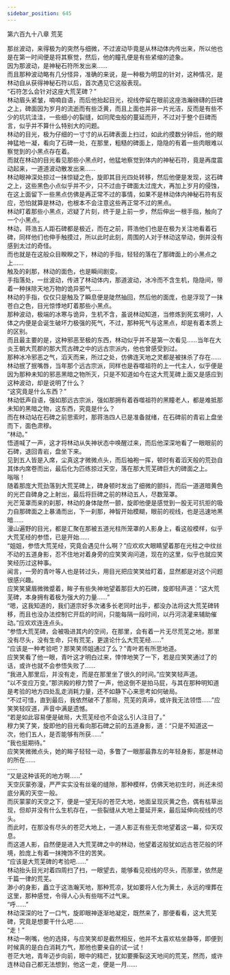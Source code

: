 ```yaml
---
sidebar_position: 645
---
```

 第六百九十八章 荒芜


那丝波动，来得极为的突然与细微，不过波动毕竟是从林动体内传出来，所以他也是在第一时间便是将其察觉，然后，他的瞳孔便是有些紧缩的迹象。  
因为那波动，是神秘石符所发出来……  
而且那种波动略有几分怪异，准确的来说，是一种极为明显的针对，这种情况，是林动自从获得神秘石符以后，首次遇见它这般表现。  
“石符怎么会针对这座大荒芜碑？”  
林动眉头紧皱，喃喃自语，而后他抬起目光，视线停留在眼前这座浩瀚磅礴的巨碑之上，碑面因为岁月的流逝而有些泛黄，而且上面也并非一片光洁，反而是有些不少的坑坑洼洼，一些细小的裂缝，如同爬虫般的蔓延而开，不过对于整个巨碑而言，似乎并不算什么特别大的问题。  
林动的目光，极为仔细的一寸寸的从石碑表面上扫过，如此约摸数分钟后，他的眼神猛地一凝，看向了石碑一处，在那里，粗糙的碑面上，隐隐的有着一些肉眼难以察觉到的小黑点存在着。  
而就在林动的目光看见那些小黑点时，他猛地察觉到体内的神秘石符，竟是再度震动起来，一道道波动散发出来……  
林动眼神深处掠过一抹惊疑之色，旋即其目光四处转移，然后他便是发现，这石碑之上，这些黑色小点似乎并不少，只不过由于碑面太过庞大，再加上岁月的侵蚀，在这上面留下一些黑点仿佛是再正常不过的事情，如果不是林动体内神秘石符有反应，恐怕就算是林动，也根本不会注意这些再正常不过的黑点。  
林动盯着那些小黑点，迟疑了片刻，终于是上前一步，然后伸出一根手指，触向了一个小黑点。  
林动，蒋浩五人距石碑都是极近，而在之前，蒋浩他们也是在极为关注地看着石碑，同样他们也伸手触摸过，所以此时此刻，周围的人对于林动这举动，倒并没有感到太过的奇怪。  
而也就是在这般众目睽睽之下，林动的手指，轻轻的落在了那碑面上的小黑点之上……  
触及的刹那，林动的面色，也是瞬间剧变。  
手指落处，一丝波动，传进了林动体内，那道波动，冰冷而不含生机，隐隐间，带着一种抹除天地万物的诡异邪气……  
林动的手指，仅仅只是触及了瞬息便是陡然抽回，然后他的面庞，也是浮现了一抹苍白之色，目光惊悸地盯着那些小黑点。  
那种波动，极端的冰寒与诡异，生机不含，虽说林动知道，当修炼到死玄境时，人体之内便是会诞生破坏力极强的死气，不过，那种死气与这黑点，却是有着本质上的区别。  
而且最主要的是，这种邪恶至极的东西，林动似乎并不是第一次看见……当年在大炎王朝大荒郡的那大荒古碑之中的远古宗派内，他也曾感受到过。  
那种冰冷邪恶之气，滔天而来，所过之处，仿佛连天地之灵都是被抹杀了存在……  
林动抿了抿嘴唇，当年那个远古宗派，同样也是吞噬祖符的上一代主人，似乎便是因为那种未知的邪恶黑暗之物所灭，只是不知道如今在这大荒芜碑上面又是感应到这种波动，却是说明了什么？  
“这究竟是什么东西？”  
林动低声自语，强如那远古宗派，强如那拥有着吞噬祖符的黑瞳老人，都是难抵那未知的黑暗之物，这东西，究竟是什么？  
而在林动站在石碑之前思索时，那蒋浩四人已是准备就绪，在石碑前的青岩上盘坐而下，面色肃穆。  
“林动。”  
悟道喊了一声，这才将林动从失神状态中唤醒过来，而后他深深地看了一眼眼前的石碑，退回青岩，盘坐下来。  
见到五人皆是入席，尘真这才微微点头，而后袖袍一挥，顿时有着滔天般的荒劲自其体内席卷而出，最后化为匹练掠过天空，落在那大荒芜碑巨大的碑面之上。  
嗡嗡！  
随着那庞大荒劲落到大荒芜碑上，碑身顿时发出了细微的颤抖，而后一道道暗黄色的光芒自碑身之上射出，最后将巨碑之前的林动五人，尽数笼罩。  
光芒笼罩而来的刹那，林动的身体陡然一颤，旋即他便是感觉到一股无可抗拒的吸力自那碑面之上暴涌而出，下一刹那，神智开始模糊，眼前的视线，也是迅速地黑暗……  
漫山遍野的目光，都是汇聚在那被五道光柱所笼罩的人影身上，看这般模样，似乎大荒芜经的参悟，已是开始……  
“姐姐，参悟大荒芜经，究竟会遇见什么啊？”应欢欢大眼睛望着那在光柱之中纹丝不动的五道身影，忍不住地对着身旁的应笑笑询问道，现在的这里，似乎也就应笑笑经历过这种事。  
闻言，一旁的青叶等人也是转过头，用目光把应笑笑给盯着，显然都是对这个问题很感兴趣。  
应笑笑黛眉微微蹙着，眸子有些失神地望着那巨大的石碑，旋即轻声道：“这大荒芜碑，本身拥有着极为强大的力量……”  
“嗯，这我知道的，我们道宗好多次诸多长老同时出手，都没办法将这大荒芜碑转移，而且也没办法控制它开启的时间，只能每隔一段时间，以丹河浇灌来辅助催动。”应欢欢连连点头。  
“参悟大荒芜碑，会被吸进其内的空间，在那里，会有着一片无尽荒芜之地，那里没有尽头，没有生命，只有荒芜，更遑论什么大荒芜经……”  
“应该是一种考验吧？那笑笑师姐通过了么？”青叶若有所思地道。  
应笑笑看了他一眼，青叶这才明白过来，悻悻地笑了一下，若是应笑笑通过了的话，或许也就不会参悟失败了……  
“我进入那里后，并没有走，而是在那里坐了很久的时间。”应笑笑轻声道。  
“以不变应万变。”那洪殿的穆力赞了一声，他这倒不是拍马屁，与其在那种明知道是考验的地方四处乱走消耗力量，还不如静下心来思考如何破局。  
“不过可惜，直到最后，我依然破不了那局，荒芜的真谛，或许我无法领悟……”应笑笑轻叹道，声音中满是遗憾。  
“若是如此容易便是破局，大荒芜经也不会这么引人注目了。”  
穆力笑了笑，旋即他的目光看向那石碑之前的五道身影，道：“只是不知道这一次，他们五人，是否能够有所获……”  
“我也挺期待。”  
应笑笑微微点头，她的眸子轻轻一动，多瞥了一眼那最靠左的年轻身影，那是林动的所在……  
……  
“又是这种该死的地方啊……”  
天空灰蒙弥漫，严严实实没有丝毫的缝隙，那种模样，仿佛天地初生时，尚还未彻底分离的天空一般。  
而灰蒙蒙的天空之下，便是一望无际的苍茫大地，地面呈现灰黄之色，偶有枯草出现，但却并没有什么生机存在，一些裂缝从大地上蔓延开来，最后延伸向视线的尽头。  
而此时，在那没有尽头的苍茫大地上，一道人影正有些无奈地望着这一幕，仰天叹息。  
而这道人影，自然便是进入大荒芜碑之中的林动，他望着这般犹如远古苍茫般的环境，脸庞上有着一抹掩饰不住的苦笑。  
“应该是大荒芜碑的考验吧……”  
林动抬头目光对着四周扫了扫，一眼望去，能够看见视线的尽头，而那里，依然是千篇一律的荒芜。  
渺小的身影，矗立于这浩瀚天地，那种荒凉，犹如要将人化为黄土，永远的埋葬在这里，那种感觉，令得人心头有些喘不过气来。  
“呼……”  
林动深深的吐了一口气，旋即眼神逐渐地凝定，既然来了，那便看看，这大荒芜碑，究竟是想要干什么吧……  
“走！”  
林动一咧嘴，他的选择，与应笑笑却是截然相反，他并不太喜欢枯坐静等，即便到时候真的是白白消耗力气，那他也要亲自的试一试！  
苍茫大地，青年迈步向前，眼中的精芒，犹如要撕裂这天地间的荒芜，然而，或许连林动自己都无法想到，他这一走，便是一月……  
  
  
